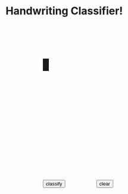 <html>
<head>
    <script src="https://cdn.jsdelivr.net/npm/@tensorflow/tfjs@latest"></script>
    <script src="https://cdn.jsdelivr.net/npm/@tensorflow/tfjs-vis"></script>

</head>
<body>
    <h1>Handwriting Classifier!</h1>
    <canvas id="canvas" width="280" height="280" style="position:relative;top:100;left:100;border:8px solid;"></canvas>
    <img id="canvasimg" style="position:relative;top:10%;left:52%;width=280;height=280;display:none;"><br>
    <input type="button" value="classify" id="sb" size="48" style="position:relative;top:400;left:100;">
    <input type="button" value="clear" id="cb" size="23" style="position:relative;top:400;left:180;">
    <script src="/mm-test/scripts/data.js" type="module"></script>  
    <script src="/mm-test/scripts/script.js" type="module"></script>
</body>
</html>
